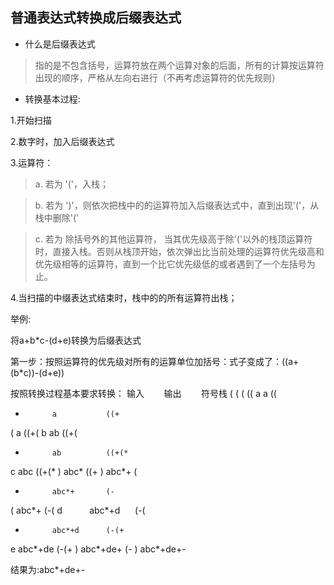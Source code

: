 ## 普通表达式转换成后缀表达式
* 什么是后缀表达式
>指的是不包含括号，运算符放在两个运算对象的后面，所有的计算按运算符出现的顺序，严格从左向右进行（不再考虑运算符的优先规则）
* 转换基本过程:

1.开始扫描

2.数字时，加入后缀表达式

3.运算符：

  >a. 若为 '('，入栈；
  
  >b. 若为 ')'，则依次把栈中的的运算符加入后缀表达式中，直到出现'('，从栈中删除'(' 
  
  >c. 若为 除括号外的其他运算符， 当其优先级高于除'('以外的栈顶运算符时，直接入栈。否则从栈顶开始，依次弹出比当前处理的运算符优先级高和优先级相等的运算符，直到一个比它优先级低的或者遇到了一个左括号为止。
  
4.当扫描的中缀表达式结束时，栈中的的所有运算符出栈；

举例:

将a+b*c-(d+e)转换为后缀表达式

第一步：按照运算符的优先级对所有的运算单位加括号：式子变成了：((a+(b*c))-(d+e))

按照转换过程基本要求转换：
输入        输出        符号栈
(                       (
(                       ((
a           a           ((
+           a           ((+
(           a           ((+(
b           ab          ((+(
*           ab          ((+(*
c           abc         ((+(*
)           abc*        ((+
)           abc*+       (
-           abc*+       (-
(           abc*+       (-(
d           abc*+d      (-(
+           abc*+d      (-(+
e           abc*+de     (-(+
)           abc*+de+    (-
)           abc*+de+-   


结果为:abc*+de+-
